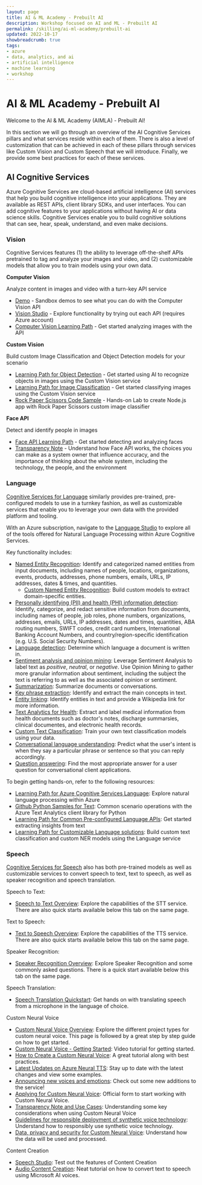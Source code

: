 ```yaml
---
layout: page
title: AI & ML Academy - Prebuilt AI
description: Workshop focused on AI and ML - Prebuilt AI
permalink: /skilling/ai-ml-academy/prebuilt-ai
updated: 2022-10-17
showbreadcrumb: true
tags: 
- azure
- data, analytics, and ai
- artificial intelligence
- machine learning
- workshop
---
```


# AI & ML Academy - Prebuilt AI

Welcome to the AI & ML Academy (AIMLA) - Prebuilt AI!

In this section we will go through an overview of the AI Cognitive Services pillars and what services reside within each of them. There is also a level of customization that can be achieved in each of these pillars through services like Custom Vision and Custom Speech that we will introduce.  Finally, we provide some best practices for each of these services.

## AI Cognitive Services

Azure Cognitive Services are cloud-based artificial intelligence (AI) services that help you build cognitive intelligence into your applications. They are available as REST APIs, client library SDKs, and user interfaces. You can add cognitive features to your applications without having AI or data science skills. Cognitive Services enable you to build cognitive solutions that can see, hear, speak, understand, and even make decisions.

<!--
```html
<!DOCTYPE html>
<html>
  <style>
    body {
        block {
      display: inline-block;
      width: 200px;
      height: 200px;
      background-color: lightgray;
        }
      container  {
  text-align: center;
    }
    }
  </style>
  <body>
    <pre>
      <div class="container">
          <div class="block"></div>
          <div class="block"></div>
          <div class="block"></div>
          <div class="block"></div>
      </div>
    </pre>
  </body>
</html>

```
-->
### Vision 

Cognitive Services features (1) the ability to leverage off-the-shelf APIs pretrained to tag and analyze your images and video, and (2) customizable models that allow you to train models using your own data.  

**Computer Vision**

Analyze content in images and video with a turn-key API service
- [Demo](https://aidemos.microsoft.com/computer-vision) - Sandbox demos to see what you can do with the Computer Vision API
-	[Vision Studio](https://portal.vision.cognitive.azure.com/gallery/featured) - Explore functionality by trying out each API (requires Azure account)
- [Computer Vision Learning Path](https://docs.microsoft.com/en-us/learn/paths/explore-computer-vision-microsoft-azure/) - Get started analyzing images with the API

**Custom Vision**

Build custom Image Classification and Object Detection models for your scenario
- [Learning Path for Object Detection](https://docs.microsoft.com/en-us/learn/modules/train-custom-vision-ai/) - Get started using AI to recognize objects in images using the Custom Vision service
- [Learning Path for Image Classification](https://docs.microsoft.com/en-us/learn/modules/classify-images-custom-vision/) - Get started classifying images using the Custom Vision service
- [Rock Paper Scissors Code Sample](https://github.com/azure-samples/rock-paper-scissors-customvision/tree/master/) - Hands-on Lab to create Node.js app with Rock Paper Scissors custom image classifier

**Face API**

Detect and identify people in images
- [Face API Learning Path](https://docs.microsoft.com/en-us/learn/modules/detect-analyze-faces/) - Get started detecting and analyzing faces 
- [Transparency Note](https://azure.microsoft.com/mediahandler/files/resourcefiles/transparency-note-azure-cognitive-services-face-api/Face%20API%20Transparency%20Note%20(March%202019).pdf) - Understand how Face API works, the choices you can make as a system owner that influence accuracy, and the importance of thinking about the whole system, including the technology, the people, and the environment

### Language

[Cognitive Services for Language](https://docs.microsoft.com/en-us/azure/cognitive-services/language-service/overview) similarly provides pre-trained, pre-configured models to use in a turnkey fashion, as well as customizable services that enable you to leverage your own data with the provided platform and tooling.

With an Azure subscription, navigate to the [Language Studio](https://language.cognitive.azure.com/) to explore all of the tools offered for Natural Language Processing within Azure Cognitive Services.

Key functionality includes:
* [Named Entity Recognition](https://docs.microsoft.com/en-us/azure/cognitive-services/language-service/named-entity-recognition/concepts/named-entity-categories): Identify and categorized named entities from input documents, including names of people, locations, organizations, events, products, addresses, phone numbers, emails, URLs, IP addresses, dates & times, and quantities.
    * [Custom Named Entity Recognition](https://docs.microsoft.com/en-us/azure/cognitive-services/language-service/custom-named-entity-recognition/overview): Build custom models to extract domain-specific entities.
* [Personally identifying (PII) and health (PHI) information detection](https://docs.microsoft.com/en-us/azure/cognitive-services/language-service/personally-identifiable-information/concepts/entity-categories): Identify, categorize, and redact sensitive information from documents, including names of people, job roles, phone numbers, organizations, addresses, emails, URLs, IP addresses, dates and times, quantities, ABA routing numbers, SWIFT codes, credit card numbers, International Banking Account Numbers, and country/region-specific identification (e.g. U.S. Social Security Numbers).
* [Language detection](https://docs.microsoft.com/en-us/azure/cognitive-services/language-service/language-detection/overview): Determine which language a document is written in.
* [Sentiment analysis and opinion mining](https://docs.microsoft.com/en-us/azure/cognitive-services/language-service/sentiment-opinion-mining/how-to/call-api?source=recommendations): Leverage Sentiment Analysis to label text as *positive*, *neutral*, or *negative*.  Use Opinion Mining to gather more granular information about sentiment, including the subject the text is referring to as well as the associated opinion or sentiment.  
* [Summarization](https://docs.microsoft.com/en-us/azure/cognitive-services/language-service/summarization/overview?tabs=document-summarization): Summarize documents or conversations.
* [Key phrase extraction](https://docs.microsoft.com/en-us/azure/cognitive-services/language-service/key-phrase-extraction/overview): Identify and extract the main concepts in text.
* [Entity linking](https://docs.microsoft.com/en-us/azure/cognitive-services/language-service/entity-linking/overview): Identify entities in text and provide a Wikipedia link for more information.
* [Text Analytics for Health](https://docs.microsoft.com/en-us/azure/cognitive-services/language-service/text-analytics-for-health/overview?tabs=ner): Extract and label medical information from health documents such as doctor's notes, discharge summarsies, clinical documentes, and electronic health records.  
* [Custom Text Classification](https://docs.microsoft.com/en-us/azure/cognitive-services/language-service/custom-text-classification/overview): Train your own text classification models using your data.
* [Conversational language understanding](https://docs.microsoft.com/en-us/azure/cognitive-services/language-service/conversational-language-understanding/overview): Predict what the user's intent is when they say a particular phrase or sentence so that you can reply accordingly.
* [Question answering](https://docs.microsoft.com/en-us/azure/cognitive-services/language-service/question-answering/overview): Find the most appropriate answer for a user question for conversational client applications.

To begin getting hands-on, refer to the following resources:
* [Learning Path for Azure Cognitive Services Language](https://docs.microsoft.com/en-us/training/paths/explore-natural-language-processing/): Explore natural language processing within Azure
* [Github Python Samples for Text](https://github.com/Azure/azure-sdk-for-python/tree/main/sdk/textanalytics/azure-ai-textanalytics/samples): Common scenario operations with the Azure Text Analytics client library for Python
* [Learning Path for Common Pre-configured Language APIs](https://docs.microsoft.com/en-us/training/modules/extract-insights-text-with-text-analytics-service/): Get started extracting insights from text
* [Learning Path for Customizable Language solutions](https://docs.microsoft.com/en-us/training/paths/build-custom-text-analytics/): Build custom text classification and custom NER models using the Language service

### Speech

[Cognitive Services for Speech](https://learn.microsoft.com/en-us/azure/cognitive-services/speech-service/) also has both pre-trained models as well as customizable services to convert speech to text, text to speech, as well as speaker recognition and speech translation.

Speech to Text:
* [Speech to Text Overview](https://learn.microsoft.com/en-us/azure/cognitive-services/speech-service/speech-to-text): Explore the capabilities of the STT service. There are also quick starts available below this tab on the same page.

Text to Speech:
* [Text to Speech Overview](https://learn.microsoft.com/en-us/azure/cognitive-services/speech-service/text-to-speech): Explore the capabilities of the TTS service. There are also quick starts available below this tab on the same page.

Speaker Recognition:
* [Speaker Recognition Overview](https://learn.microsoft.com/en-us/azure/cognitive-services/speech-service/speaker-recognition-overview): Explore Speaker Recognition and some commonly asked questions. There is a quick start available below this tab on the same page.

Speech Translation:
* [Speech Translation Quickstart](https://learn.microsoft.com/en-us/azure/cognitive-services/speech-service/get-started-speech-translation?tabs=terminal&pivots=programming-language-csharp): Get hands on with translating speech from a microphone in the language of choice.

Custom Neural Voice
* [Custom Neural Voice Overview](https://learn.microsoft.com/en-us/azure/cognitive-services/speech-service/custom-neural-voice): Explore the different project types for custom neural voice. This page is followed by a great step by step guide on how to get started.
* [Custom Neural Voice - Getting Started](https://www.youtube.com/watch?v=di3vKMhyLaY): Video tutorial for getting started.
* [How to Create a Custom Neural Voice](https://techcommunity.microsoft.com/t5/ai-cognitive-services-blog/how-to-create-a-custom-neural-voice/ba-p/3028275): A great tutorial along with best practices.
* [Latest Updates on Azure Neural TTS](https://techcommunity.microsoft.com/t5/ai-cognitive-services-blog/latest-updates-on-azure-neural-tts-new-voices-for-casual/ba-p/2761278): Stay up to date with the latest changes and view some examples.
* [Announcing new voices and emotions](https://azure.microsoft.com/en-us/blog/announcing-new-voices-and-emotions-to-azure-neural-text-to-speech/): Check out some new additions to the service!
* [Applying for Custom Neural Voice](https://learn.microsoft.com/en-us/shows/azure-videos/applying-for-custom-neural-voice): Official form to start working with Custom Neural Voice.
* [Transparency Note and Use Cases](https://learn.microsoft.com/en-us/legal/cognitive-services/speech-service/custom-neural-voice/transparency-note-custom-neural-voice?context=%2Fazure%2Fcognitive-services%2Fspeech-service%2Fcontext%2Fcontext): Understanding some key considerations when using Custom Neural Voice
* [Guidelines for responsible deployment of synthetic voice technology](https://learn.microsoft.com/en-us/legal/cognitive-services/speech-service/custom-neural-voice/concepts-guidelines-responsible-deployment-synthetic): Understand how to responsibly use synthetic voice technology.
* [Data, privacy and security for Custom Neural Voice](https://learn.microsoft.com/en-us/legal/cognitive-services/speech-service/custom-neural-voice/data-privacy-security-custom-neural-voice?context=%2Fazure%2Fcognitive-services%2Fspeech-service%2Fcontext%2Fcontext): Understand how the data will be used and processed.

Content Creation
* [Speech Studio](https://speech.microsoft.com/audiocontentcreation?msclkid=68f18c52c10711ec8b45f75fc0c21c62): Test out the features of Content Creation
* [Audio Content Creation](https://www.youtube.com/watch?v=ygApYuOOG6w&t=173s): Neat tutorial on how to convert text to speech using Microsoft AI voices.
